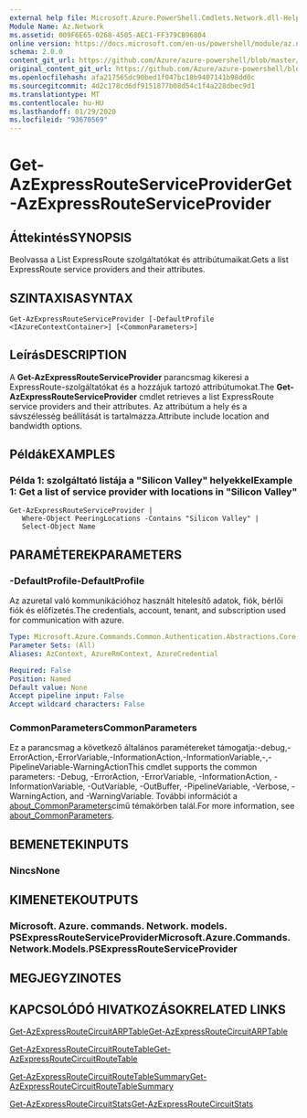 ```yaml
---
external help file: Microsoft.Azure.PowerShell.Cmdlets.Network.dll-Help.xml
Module Name: Az.Network
ms.assetid: 009F6E65-0268-4505-AEC1-FF379CB96804
online version: https://docs.microsoft.com/en-us/powershell/module/az.network/get-azexpressrouteserviceprovider
schema: 2.0.0
content_git_url: https://github.com/Azure/azure-powershell/blob/master/src/Network/Network/help/Get-AzExpressRouteServiceProvider.md
original_content_git_url: https://github.com/Azure/azure-powershell/blob/master/src/Network/Network/help/Get-AzExpressRouteServiceProvider.md
ms.openlocfilehash: afa217565dc90bed1f047bc18b9407141b98dd0c
ms.sourcegitcommit: 4d2c178cd6df9151877b08d54c1f4a228dbec9d1
ms.translationtype: MT
ms.contentlocale: hu-HU
ms.lasthandoff: 01/29/2020
ms.locfileid: "93670569"
---
```

# <span data-ttu-id="b231d-101">Get-AzExpressRouteServiceProvider</span><span class="sxs-lookup"><span data-stu-id="b231d-101">Get-AzExpressRouteServiceProvider</span></span>

## <span data-ttu-id="b231d-102">Áttekintés</span><span class="sxs-lookup"><span data-stu-id="b231d-102">SYNOPSIS</span></span>
<span data-ttu-id="b231d-103">Beolvassa a List ExpressRoute szolgáltatókat és attribútumaikat.</span><span class="sxs-lookup"><span data-stu-id="b231d-103">Gets a list ExpressRoute service providers and their attributes.</span></span>

## <span data-ttu-id="b231d-104">SZINTAXISA</span><span class="sxs-lookup"><span data-stu-id="b231d-104">SYNTAX</span></span>

```
Get-AzExpressRouteServiceProvider [-DefaultProfile <IAzureContextContainer>] [<CommonParameters>]
```

## <span data-ttu-id="b231d-105">Leírás</span><span class="sxs-lookup"><span data-stu-id="b231d-105">DESCRIPTION</span></span>
<span data-ttu-id="b231d-106">A **Get-AzExpressRouteServiceProvider** parancsmag kikeresi a ExpressRoute-szolgáltatókat és a hozzájuk tartozó attribútumokat.</span><span class="sxs-lookup"><span data-stu-id="b231d-106">The **Get-AzExpressRouteServiceProvider** cmdlet retrieves a list ExpressRoute service providers and their attributes.</span></span> <span data-ttu-id="b231d-107">Az attribútum a hely és a sávszélesség beállítását is tartalmazza.</span><span class="sxs-lookup"><span data-stu-id="b231d-107">Attribute include location and bandwidth options.</span></span>

## <span data-ttu-id="b231d-108">Példák</span><span class="sxs-lookup"><span data-stu-id="b231d-108">EXAMPLES</span></span>

### <span data-ttu-id="b231d-109">Példa 1: szolgáltató listája a "Silicon Valley" helyekkel</span><span class="sxs-lookup"><span data-stu-id="b231d-109">Example 1: Get a list of service provider with locations in "Silicon Valley"</span></span>
```
Get-AzExpressRouteServiceProvider |
   Where-Object PeeringLocations -Contains "Silicon Valley" |
   Select-Object Name
```

## <span data-ttu-id="b231d-110">PARAMÉTEREK</span><span class="sxs-lookup"><span data-stu-id="b231d-110">PARAMETERS</span></span>

### <span data-ttu-id="b231d-111">-DefaultProfile</span><span class="sxs-lookup"><span data-stu-id="b231d-111">-DefaultProfile</span></span>
<span data-ttu-id="b231d-112">Az azuretal való kommunikációhoz használt hitelesítő adatok, fiók, bérlői fiók és előfizetés.</span><span class="sxs-lookup"><span data-stu-id="b231d-112">The credentials, account, tenant, and subscription used for communication with azure.</span></span>

```yaml
Type: Microsoft.Azure.Commands.Common.Authentication.Abstractions.Core.IAzureContextContainer
Parameter Sets: (All)
Aliases: AzContext, AzureRmContext, AzureCredential

Required: False
Position: Named
Default value: None
Accept pipeline input: False
Accept wildcard characters: False
```

### <span data-ttu-id="b231d-113">CommonParameters</span><span class="sxs-lookup"><span data-stu-id="b231d-113">CommonParameters</span></span>
<span data-ttu-id="b231d-114">Ez a parancsmag a következő általános paramétereket támogatja:-debug,-ErrorAction,-ErrorVariable,-InformationAction,-InformationVariable,-,-PipelineVariable-WarningAction</span><span class="sxs-lookup"><span data-stu-id="b231d-114">This cmdlet supports the common parameters: -Debug, -ErrorAction, -ErrorVariable, -InformationAction, -InformationVariable, -OutVariable, -OutBuffer, -PipelineVariable, -Verbose, -WarningAction, and -WarningVariable.</span></span> <span data-ttu-id="b231d-115">További információt a [about_CommonParameters](https://go.microsoft.com/fwlink/?LinkID=113216)című témakörben talál.</span><span class="sxs-lookup"><span data-stu-id="b231d-115">For more information, see [about_CommonParameters](https://go.microsoft.com/fwlink/?LinkID=113216).</span></span>

## <span data-ttu-id="b231d-116">BEMENETEK</span><span class="sxs-lookup"><span data-stu-id="b231d-116">INPUTS</span></span>

### <span data-ttu-id="b231d-117">Nincs</span><span class="sxs-lookup"><span data-stu-id="b231d-117">None</span></span>

## <span data-ttu-id="b231d-118">KIMENETEK</span><span class="sxs-lookup"><span data-stu-id="b231d-118">OUTPUTS</span></span>

### <span data-ttu-id="b231d-119">Microsoft. Azure. commands. Network. models. PSExpressRouteServiceProvider</span><span class="sxs-lookup"><span data-stu-id="b231d-119">Microsoft.Azure.Commands.Network.Models.PSExpressRouteServiceProvider</span></span>

## <span data-ttu-id="b231d-120">MEGJEGYZI</span><span class="sxs-lookup"><span data-stu-id="b231d-120">NOTES</span></span>

## <span data-ttu-id="b231d-121">KAPCSOLÓDÓ HIVATKOZÁSOK</span><span class="sxs-lookup"><span data-stu-id="b231d-121">RELATED LINKS</span></span>

[<span data-ttu-id="b231d-122">Get-AzExpressRouteCircuitARPTable</span><span class="sxs-lookup"><span data-stu-id="b231d-122">Get-AzExpressRouteCircuitARPTable</span></span>](Get-AzExpressRouteCircuitARPTable.md)

[<span data-ttu-id="b231d-123">Get-AzExpressRouteCircuitRouteTable</span><span class="sxs-lookup"><span data-stu-id="b231d-123">Get-AzExpressRouteCircuitRouteTable</span></span>](Get-AzExpressRouteCircuitRouteTable.md)

[<span data-ttu-id="b231d-124">Get-AzExpressRouteCircuitRouteTableSummary</span><span class="sxs-lookup"><span data-stu-id="b231d-124">Get-AzExpressRouteCircuitRouteTableSummary</span></span>](Get-AzExpressRouteCircuitRouteTableSummary.md)

[<span data-ttu-id="b231d-125">Get-AzExpressRouteCircuitStats</span><span class="sxs-lookup"><span data-stu-id="b231d-125">Get-AzExpressRouteCircuitStats</span></span>](Get-AzExpressRouteCircuitStats.md)

